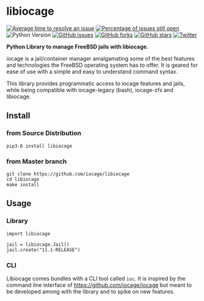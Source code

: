 libiocage
=========

[![Average time to resolve an issue](http://isitmaintained.com/badge/resolution/iocage/liblibiocage.svg)](http://isitmaintained.com/project/iocage/libiocage "Average time to resolve an issue")
[![Percentage of issues still open](http://isitmaintained.com/badge/open/iocage/liblibiocage.svg)](http://isitmaintained.com/project/iocage/libiocage "Percentage of issues still open")
![Python Version](https://img.shields.io/badge/Python-3.6-blue.svg)
[![GitHub issues](https://img.shields.io/github/issues/iocage/liblibiocage.svg)](https://github.com/iocage/libiocage/issues)
[![GitHub forks](https://img.shields.io/github/forks/iocage/liblibiocage.svg)](https://github.com/iocage/libiocage/network)
[![GitHub stars](https://img.shields.io/github/stars/iocage/liblibiocage.svg)](https://github.com/iocage/libiocage/stargazers)
[![Twitter](https://img.shields.io/twitter/url/https/github.com/iocage/liblibiocage.svg?style=social)](https://twitter.com/intent/tweet?text=@iocage)

**Python Library to manage FreeBSD jails with libiocage.**

iocage is a jail/container manager amalgamating some of the best features and technologies the FreeBSD operating system has to offer. It is geared for ease of use with a simple and easy to understand command syntax.

This library provides programmatic access to iocage features and jails, while being compatible with iocage-legacy (bash), iocage-zfs and libiocage.

## Install

### from Source Distribution

```
pip3.6 install libiocage
```

### from Master branch

```
git clone https://github.com/iocage/libiocage
cd libiocage
make install
```

## Usage

### Library

```
import libiocage

jail = libiocage.Jail()
jail.create("11.1-RELEASE")
```

### CLI

Libiocage comes bundles with a CLI tool called `ioc`. It is inspired by the command line interface of https://github.com/iocage/iocage but meant to be developed among with the library and to spike on new features.
